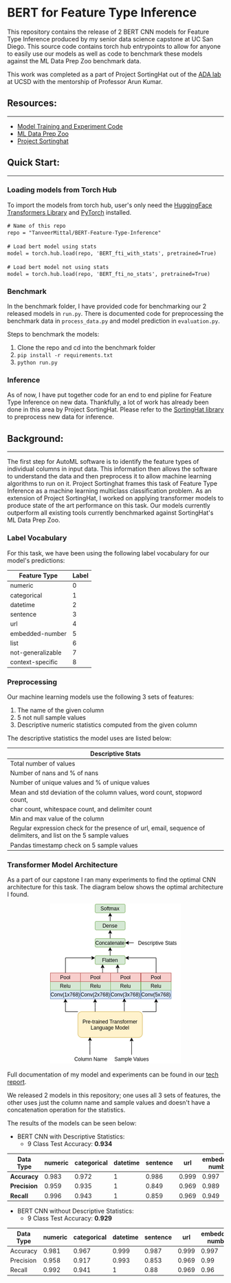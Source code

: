 # BERT for Feature Type Inference

This repository contains the release of 2 BERT CNN models for Feature Type Inference produced by my senior data science capstone at UC San Diego. This source code contains torch hub entrypoints to allow for anyone to easily use our models as well as code to benchmark these models against the ML Data Prep Zoo benchmark data.

This work was completed as a part of Project SortingHat out of the [ADA lab](https://adalabucsd.github.io/index.html) at UCSD with the mentorship of Professor Arun Kumar. 

## Resources:
------------------
- [Model Training and Experiment Code](https://github.com/TanveerMittal/Feature_Type_Inference_Capstone)
- [ML Data Prep Zoo](https://github.com/pvn25/ML-Data-Prep-Zoo)
- [Project Sortinghat](https://adalabucsd.github.io/sortinghat.html)

## Quick Start:
------------------
### Loading models from Torch Hub
To import the models from torch hub, user's only need the [HuggingFace Transformers Library](https://huggingface.co/) and [PyTorch](https://pytorch.org/get-started/locally/) installed.

```
# Name of this repo
repo = "TanveerMittal/BERT-Feature-Type-Inference"

# Load bert model using stats
model = torch.hub.load(repo, 'BERT_fti_with_stats', pretrained=True)

# Load bert model not using stats
model = torch.hub.load(repo, 'BERT_fti_no_stats', pretrained=True)
```
### Benchmark
In the benchmark folder, I have provided code for benchmarking our 2 released models in `run.py`. There is documented code for preprocessing the benchmark data in `process_data.py` and model prediction in `evaluation.py`.

Steps to benchmark the models:
1. Clone the repo and cd into the benchmark folder
2. `pip install -r requirements.txt`
3. `python run.py`

### Inference
As of now, I have put together code for an end to end pipline for Feature Type Inference on new data. Thankfully, a lot of work has already been done in this area by Project SortingHat. Please refer to the [SortingHat library](https://github.com/pvn25/ML-Data-Prep-Zoo/tree/master/MLFeatureTypeInference/Library) to preprocess new data for inference.

## Background:
------------------
The first step for AutoML software is to identify the feature types of individual columns in input data. This information then allows the software to understand the data and then preprocess it to allow machine learning algorithms to run on it. Project Sortinghat frames this task of Feature Type Inference as a machine learning multiclass classification problem. As an extension of Project SortingHat, I worked on applying transformer models to produce state of the art performance on this task. Our models currently outperform all existing tools currently benchmarked against SortingHat's ML Data Prep Zoo.

### Label Vocabulary
For this task, we have been using the following label vocabulary for our model's predictions:

| Feature Type      | Label |
|-------------------|-------|
| numeric           | 0     |
| categorical       | 1     |
| datetime          | 2     |
| sentence          | 3     |
| url               | 4     |
| embedded-number   | 5     |
| list              | 6     |
| not-generalizable | 7     |
| context-specific  | 8     |


### Preprocessing
Our machine learning models use the following 3 sets of features:

1. The name of the given column
2. 5 not null sample values
3. Descriptive numeric statistics computed from the given column

The descriptive statistics the model uses are listed below:

| Descriptive Stats                                                        |
|--------------------------------------------------------------------------|
| Total number of values                                                   |
| Number of nans and % of nans                                             |
| Number of unique values and % of unique values                           |
| Mean and std deviation of the column values, word count, stopword count, |
| char count, whitespace count, and delimiter count                        |
| Min and max value of the column                                          |
| Regular expression check for the presence of url, email, sequence of  delimiters, and list on the 5 sample values                              |
| Pandas timestamp check on 5 sample values                                |

### Transformer Model Architecture
As a part of our capstone I ran many experiments to find the optimal CNN architecture for this task. The diagram below shows the optimal architecture I found.

<p align="center">
<img  src="https://github.com/TanveerMittal/BERT-Feature-Type-Inference/blob/main/img/Best%20Model.png?raw=True">
</p>

Full documentation of my model and experiments can be found in our [tech report](https://tanveermittal.github.io/capstone/).

We released 2 models in this repository; one uses all 3 sets of features, the other uses just the column name and sample values and doesn't have a concatenation operation for the statistics.

The results of the models can be seen below:

- BERT CNN with Descriptive Statistics:
    - 9 Class Test Accuracy: **0.934**

| Data Type | numeric | categorical | datetime | sentence | url   | embedded-number | list  | not-generalizable | context-specific |
|-----------|---------|-------------|----------|----------|-------|-----------------|-------|-------------------|------------------|
| **Accuracy**  |   0.983 |       0.972 |        1 |    0.986 | 0.999 |           0.997 | 0.994 |             0.968 |            0.967 |
| **Precision** |   0.959 |       0.935 |        1 |    0.849 | 0.969 |           0.989 |  0.96 |             0.848 |             0.87 |
| **Recall**    |   0.996 |       0.943 |        1 |    0.859 | 0.969 |           0.949 | 0.842 |             0.856 |            0.762 |

- BERT CNN without Descriptive Statistics:
    - 9 Class Test Accuracy: **0.929**

| Data Type | numeric | categorical | datetime | sentence | url   | embedded-number | list  | not-generalizable | context-specific |
|-----------|---------|-------------|----------|----------|-------|-----------------|-------|-------------------|------------------|
| Accuracy  |   0.981 |       0.967 |    0.999 |    0.987 | 0.999 |           0.997 | 0.994 |             0.966 |            0.968 |
| Precision |   0.958 |       0.917 |    0.993 |    0.853 | 0.969 |            0.99 | 0.959 |             0.869 |            0.854 |
| Recall    |   0.992 |       0.941 |        1 |     0.88 | 0.969 |            0.96 | 0.825 |             0.805 |            0.789 |
